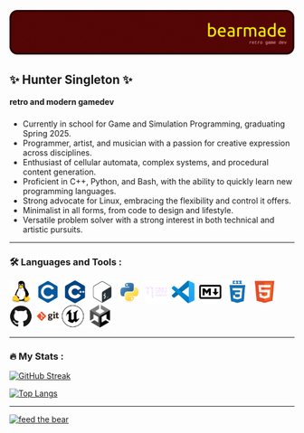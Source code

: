 ![Header](./github-header-image.png)



## ✨ Hunter Singleton ✨

**retro and modern gamedev**

### <About me>

- Currently in school for Game and Simulation Programming, graduating Spring 2025.
- Programmer, artist, and musician with a passion for creative expression across disciplines.
- Enthusiast of cellular automata, complex systems, and procedural content generation.
- Proficient in C++, Python, and Bash, with the ability to quickly learn new programming languages.
- Strong advocate for Linux, embracing the flexibility and control it offers.
- Minimalist in all forms, from code to design and lifestyle.
- Versatile problem solver with a strong interest in both technical and artistic pursuits.
  
---

### :hammer_and_wrench: Languages and Tools :
<div>
  <img src="https://github.com/devicons/devicon/blob/master/icons/linux/linux-original.svg"  title="linux" alt="linux" width="40" height="40"/>&nbsp;
 <img src="https://github.com/devicons/devicon/blob/master/icons/c/c-plain.svg"  title="C" alt="C" width="40" height="40"/>&nbsp;
  <img src="https://github.com/devicons/devicon/blob/master/icons/cplusplus/cplusplus-plain.svg"  title="Cplusplus" alt="Cpluslpus" width="40" height="40"/>&nbsp;
  <img src="https://github.com/devicons/devicon/blob/master/icons/bash/bash-original.svg"  title="bash" alt="bash" width="40" height="40"/>&nbsp;
  <img src="https://github.com/devicons/devicon/blob/master/icons/python/python-original.svg"  title="python" alt="python" width="40" height="40"/>&nbsp;
  <img src="https://github.com/devicons/devicon/blob/master/icons/nano/nano-original-wordmark.svg"  title="nano" alt="nano" width="40" height="40"/>&nbsp;
  <img src="https://github.com/devicons/devicon/blob/master/icons/vscode/vscode-original.svg"  title="vscode" alt="vscode" width="40" height="40"/>&nbsp;
  <img src="https://github.com/devicons/devicon/blob/master/icons/markdown/markdown-original.svg"  title="markdown" alt="markdown" width="40" height="40"/>&nbsp;
  <img src="https://github.com/devicons/devicon/blob/master/icons/css3/css3-plain-wordmark.svg"  title="CSS3" alt="CSS" width="40" height="40"/>&nbsp;
  <img src="https://github.com/devicons/devicon/blob/master/icons/html5/html5-original.svg" title="HTML5" alt="HTML" width="40" height="40"/>&nbsp;
  <img src="https://github.com/devicons/devicon/blob/master/icons/github/github-original.svg"  title="github" alt="github" width="40" height="40"/>&nbsp;
  <img src="https://github.com/devicons/devicon/blob/master/icons/git/git-original-wordmark.svg" title="Git" **alt="Git" width="40" height="40"/>
   <img src="https://github.com/devicons/devicon/blob/master/icons/unrealengine/unrealengine-original.svg"  title="unreal" alt="unreal" width="40" height="40"/>&nbsp;
   <img src="https://github.com/devicons/devicon/blob/master/icons/unity/unity-original.svg"  title="unity" alt="unity" width="40" height="40"/>&nbsp;
</div>




  ---
 
    
### :fire: My Stats :
[![GitHub Streak](http://github-readme-streak-stats.herokuapp.com?user=bearmade&theme=dark&background=000000)](https://git.io/streak-stats)

[![Top Langs](https://github-readme-stats.vercel.app/api/top-langs/?username=bearmade&layout=compact&theme=vision-friendly-dark)](https://github.com/anuraghazra/github-readme-stats)


---



<a href="https://www.buymeacoffee.com/bearmade" target="_blank"><img src="https://cdn.buymeacoffee.com/buttons/default-orange.png" alt="feed the bear" height="41" width="174"></a>

